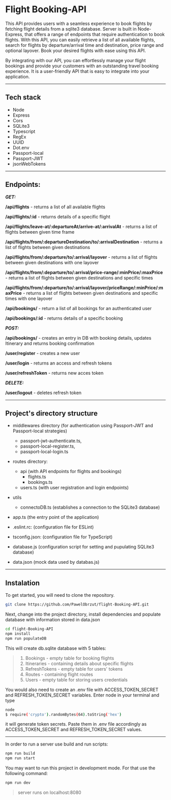 # Flight Booking-API

This API provides users with a seamless experience to book flights by fetching flight details from a sqlite3 database. Server is built in Node-Express, that offers a range of endpoints that require authentication to book flights. With this API, you can easily retrieve a list of all available flights, search for flights by departure/arrival time and destination, price range and optional layover. Book your desired flights with ease using this API.

By integrating with our API, you can effortlessly manage your flight bookings and provide your customers with an outstanding travel booking experience. It is a user-friendly API that is easy to integrate into your application.

***

## Tech stack

- Node
- Express
- Cors
- SQLite3
- Typescript
- RegEx
- UUID
- Dot.env
- Passport-local
- Passport-JWT
- jsonWebTokens

***

## Endpoints:

**_GET:_**

**/api/flights** - returns a list of all available flights

**/api/flights/:id** - returns details of a specific flight

**/api/flights/leave-at/:departureAt/arrive-at/:arrivalAt** - returns a list of flights between given time frame

**/api/flights/from/:departureDestination/to/:arrivalDestination** - returns a list of flights between given destinations

**/api/flights/from/:departure/to/:arrival/layover** - returns a list of flights between given destinations with one layover

**/api/flights/from/:departure/to/:arrival/price-range/:minPrice/:maxPrice** - returns a list of flights between given destinations and specific times

**/api/flights/from/:departure/to/:arrival/layover/priceRange/:minPrice/:maxPrice** - returns a list of flights between given destinations and specific times with one layover

**/api/bookings/** - return a list of all bookings for an authenticated user

**/api/bookings/:id** - returns details of a specific booking 

_**POST:**_

**/api/bookings/** - creates an entry in DB with booking details, updates Itinerary and returns booking confirmation

**/user/register** - creates a new user

**/user/login** - returns an access and refresh tokens

**/user/refreshToken** - returns new acces token

_**DELETE:**_

**/user/logout** - deletes refresh token


***

## Project's directory structure

- middlewares directory (for authentication using Passport-JWT and Passport-local strategies)
    - passport-jwt-authenticate.ts, 
    - passport-local-register.ts, 
    - passport-local-login.ts 

- routes directory:
    - api (with API endpoints for flights and bookings)
        - flights.ts
        - bookings.ts
    - users.ts (with user registration and login endpoints)

- utils
    - connectoDB.ts (establishes a connection to the SQLite3 database)

- app.ts (the entry point of the application)

- .eslint.rc: (configuration file for ESLint)

- tsconfig.json: (configuration file for TypeScript)

- database.js (configuration script for setting and pupulating SQLite3 database)

- data.json (mock data used by databas.js)

***

## Instalation
To get started, you will need to clone the repository.

```bash
git clone https://github.com/PawelObrzut/flight-Booking-API.git
```

Next, change into the project directory, install dependencies and populate database with information stored in data.json

```bash
cd flight-Booking-API
npm install
npm run populateDB
```

This will create db.sqlite database with 5 tables:

> 1. Bookings - empty table for booking flights
> 2. Itineraries - containing details about specific flights
> 3. RefreshTokens - empty table for users' tokens
> 4. Routes - containing flight routes
> 5. Users - empty table for storing users credentials

You would also need to create an .env file with ACCESS_TOKEN_SECRET and REFRESH_TOKEN_SECRET variables.
Enter node in your terminal and type
```bash
node
$ require('crypto').randomBytes(64).toString('hex')
```
it will generate token secrets. Paste them in .env file accordingly as ACCESS_TOKEN_SECRET and REFRESH_TOKEN_SECRET values.

***

In order to run a server use build and run scripts:

```bash
npm run build
npm run start
```

You may want to run this project in development mode. For that use the following command:

```bash
npm run dev
```

> server runs on localhost:8080